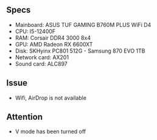 ## Specs
- Mainboard: ASUS TUF GAMING B760M PLUS WiFi D4
- CPU: I5-12400F
- RAM: Corsair DDR4 3000 8x4
- GPU: AMD Radeon RX 6600XT
- Disk: SKHyinx PC801 512G - Samsung 870 EVO 1TB
- Network card: AX201
- Sound card: ALC897

## Issue
- Wifi, AirDrop is not available

## Attention
- V mode has been turned off
